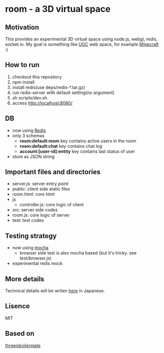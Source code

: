 # room - a 3D virtual space

## Motivation

This provides an experimental 3D virtual space using node.js, webgl, redis, socket.io. My goal is something like [UGC](http://en.wikipedia.org/wiki/User-generated_content) web space, for example [Minecraft](http://www.minecraft.net/) :)

## How to run

 1. checkout this repository
 1. npm install
 1. install redis(use deps/redis-*.tar.gz)
 1. run redis-server with default setting(no argument)
 1. sh scripts/dev.sh
 1. access [http://localhost:8080/](http://localhost:8080/)

## DB

 * now using [Redis](http://redis.io/)
 * only 3 schemas
   * **room:default:room** key contains active users in the room
   * **room:default:chat** key contains chat log
   * **account:[user-id]:entity** key contains last status of user
 * store as JSON string

## Important files and directories

 * server.js: server entry point
 * public: client side static files
  * room.html: core html
  * js
     * controller.js: core logic of client
 * src: server side codes
  * room.js: core logic of server
 * test: test codes

## Testing strategy

 * now using [mocha](https://mochajs.org/)
   * browser side test is also mocha based (but it's tricky. see test/browser.js)
 * experimental redis mock

## More details

Technical details will be writen [here](https://github.com/ando-takahiro/blog/) in Japanese.

## Lisence

MIT

## Based on

[threejsboilerplate](http://jeromeetienne.github.com/threejsboilerplatebuilder/)

